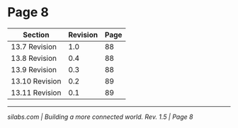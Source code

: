 # Page 8

| Section       | Revision   | Page |
|---------------|------------|------|
| 13.7 Revision | 1.0        | 88   |
| 13.8 Revision | 0.4        | 88   |
| 13.9 Revision | 0.3        | 88   |
| 13.10 Revision| 0.2        | 89   |
| 13.11 Revision| 0.1        | 89   |

---

*silabs.com | Building a more connected world. Rev. 1.5 | Page 8*